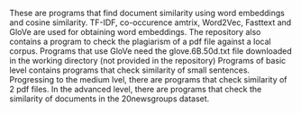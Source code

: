 These are programs that find document similarity using word embeddings and cosine similarity. 
TF-IDF, co-occurence amtrix, Word2Vec, Fasttext and GloVe are used for obtaining word embeddings. 
The repository also contains a program to check the plagiarism of a pdf file against a local corpus.
Programs that use GloVe need the glove.6B.50d.txt file downloaded in the working directory (not provided in the repository)
Programs of basic level contains programs that check similarity of small sentences.
Progressing to the medium lvel, there are programs that check similarity of 2 pdf files.
In the advanced level, there are programs that check the similarity of documents in the 20newsgroups dataset.
